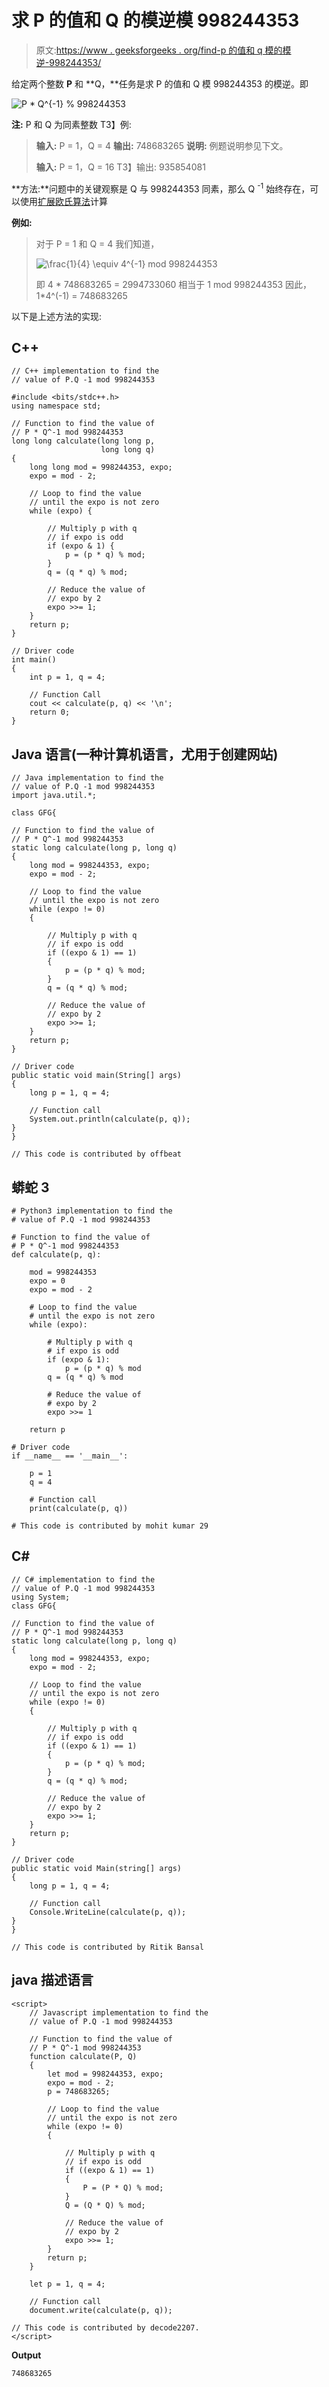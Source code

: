 # 求 P 的值和 Q 的模逆模 998244353

> 原文:[https://www . geeksforgeeks . org/find-p 的值和 q 模的模逆-998244353/](https://www.geeksforgeeks.org/find-the-value-of-p-and-modular-inverse-of-q-modulo-998244353/)

给定两个整数 **P** 和 **Q，**任务是求 P 的值和 Q 模 998244353 的模逆。即

![P * Q^{-1} \% 998244353  ](img/c96e123ea589bc08bc8ebffd074cf9b1.png "Rendered by QuickLaTeX.com")

**注:** P 和 Q 为同素整数
T3】例:

> **输入:** P = 1，Q = 4
> **输出:** 748683265
> **说明:**
> 例题说明参见下文。
> 
> **输入:** P = 1，Q = 16
> T3】输出: 935854081

**方法:**问题中的关键观察是 Q 与 998244353 同素，那么 Q <sup>-1</sup> 始终存在，可以使用[扩展欧氏算法](https://www.geeksforgeeks.org/euclidean-algorithms-basic-and-extended/)计算

**例如:**

> 对于 P = 1 和 Q = 4
> 我们知道，
> 
> ![\frac{1}{4} \equiv 4^{-1} mod 998244353  ](img/7b94f6e8ce84edbc5e014543de2e4ba3.png "Rendered by QuickLaTeX.com")
> 
> 即 4 * 748683265 = 2994733060 相当于 1 mod 998244353
> 因此，1*4^(-1) = 748683265

以下是上述方法的实现:

## C++

```
// C++ implementation to find the
// value of P.Q -1 mod 998244353

#include <bits/stdc++.h>
using namespace std;

// Function to find the value of
// P * Q^-1 mod 998244353
long long calculate(long long p,
                    long long q)
{
    long long mod = 998244353, expo;
    expo = mod - 2;

    // Loop to find the value
    // until the expo is not zero
    while (expo) {

        // Multiply p with q
        // if expo is odd
        if (expo & 1) {
            p = (p * q) % mod;
        }
        q = (q * q) % mod;

        // Reduce the value of
        // expo by 2
        expo >>= 1;
    }
    return p;
}

// Driver code
int main()
{
    int p = 1, q = 4;

    // Function Call
    cout << calculate(p, q) << '\n';
    return 0;
}
```

## Java 语言(一种计算机语言，尤用于创建网站)

```
// Java implementation to find the
// value of P.Q -1 mod 998244353
import java.util.*;

class GFG{

// Function to find the value of
// P * Q^-1 mod 998244353
static long calculate(long p, long q)
{
    long mod = 998244353, expo;
    expo = mod - 2;

    // Loop to find the value
    // until the expo is not zero
    while (expo != 0)
    {

        // Multiply p with q
        // if expo is odd
        if ((expo & 1) == 1)
        {
            p = (p * q) % mod;
        }
        q = (q * q) % mod;

        // Reduce the value of
        // expo by 2
        expo >>= 1;
    }
    return p;
}

// Driver code
public static void main(String[] args)
{
    long p = 1, q = 4;

    // Function call
    System.out.println(calculate(p, q));
}
}

// This code is contributed by offbeat
```

## 蟒蛇 3

```
# Python3 implementation to find the
# value of P.Q -1 mod 998244353

# Function to find the value of
# P * Q^-1 mod 998244353
def calculate(p, q):

    mod = 998244353
    expo = 0
    expo = mod - 2

    # Loop to find the value
    # until the expo is not zero
    while (expo):

        # Multiply p with q
        # if expo is odd
        if (expo & 1):
            p = (p * q) % mod
        q = (q * q) % mod

        # Reduce the value of
        # expo by 2
        expo >>= 1

    return p

# Driver code
if __name__ == '__main__':

    p = 1
    q = 4

    # Function call
    print(calculate(p, q))

# This code is contributed by mohit kumar 29
```

## C#

```
// C# implementation to find the
// value of P.Q -1 mod 998244353
using System;
class GFG{

// Function to find the value of
// P * Q^-1 mod 998244353
static long calculate(long p, long q)
{
    long mod = 998244353, expo;
    expo = mod - 2;

    // Loop to find the value
    // until the expo is not zero
    while (expo != 0)
    {

        // Multiply p with q
        // if expo is odd
        if ((expo & 1) == 1)
        {
            p = (p * q) % mod;
        }
        q = (q * q) % mod;

        // Reduce the value of
        // expo by 2
        expo >>= 1;
    }
    return p;
}

// Driver code
public static void Main(string[] args)
{
    long p = 1, q = 4;

    // Function call
    Console.WriteLine(calculate(p, q));
}
}

// This code is contributed by Ritik Bansal
```

## java 描述语言

```
<script>
    // Javascript implementation to find the
    // value of P.Q -1 mod 998244353

    // Function to find the value of
    // P * Q^-1 mod 998244353
    function calculate(P, Q)
    {
        let mod = 998244353, expo;
        expo = mod - 2;
        p = 748683265;

        // Loop to find the value
        // until the expo is not zero
        while (expo != 0)
        {

            // Multiply p with q
            // if expo is odd
            if ((expo & 1) == 1)
            {
                P = (P * Q) % mod;
            }
            Q = (Q * Q) % mod;

            // Reduce the value of
            // expo by 2
            expo >>= 1;
        }
        return p;
    }

    let p = 1, q = 4;

    // Function call
    document.write(calculate(p, q));

// This code is contributed by decode2207.
</script>
```

**Output**

```
748683265
```